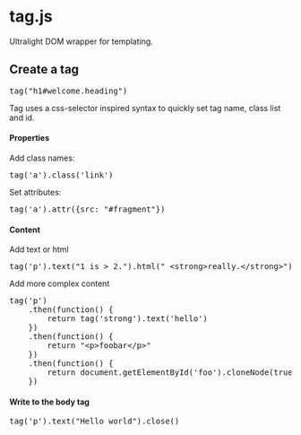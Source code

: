 tag.js
======

Ultralight DOM wrapper for templating.

## Create a tag

<pre>
tag("h1#welcome.heading")
</pre>

Tag uses a css-selector inspired syntax to quickly set tag name, class list and id.

#### Properties

Add class names:

<pre>
tag('a').class('link')
</pre>

Set attributes:

<pre>
tag('a').attr({src: "#fragment"})
</pre>

#### Content

Add text or html

<pre>
tag('p').text("1 is &gt; 2.").html(" &lt;strong&gt;really.&lt;/strong&gt;")
</pre>

Add more complex content

<pre>
tag('p')
	.then(function() {
		return tag('strong').text('hello')
	})
	.then(function() {
		return "&lt;p&gt;foobar&lt;/p&gt;"
	})
	.then(function() {
		return document.getElementById('foo').cloneNode(true)
	})
</pre>

#### Write to the body tag

<pre>
tag('p').text("Hello world").close()
</pre>
